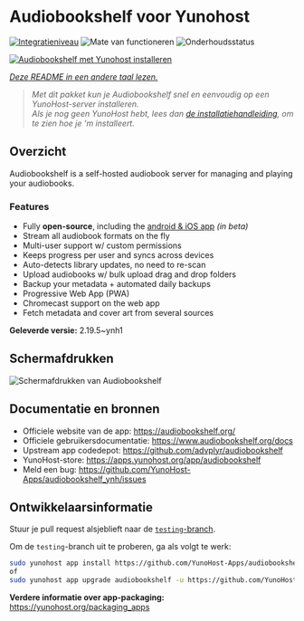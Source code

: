 <!--
NB: Deze README is automatisch gegenereerd door <https://github.com/YunoHost/apps/tree/master/tools/readme_generator>
Hij mag NIET handmatig aangepast worden.
-->

# Audiobookshelf voor Yunohost

[![Integratieniveau](https://apps.yunohost.org/badge/integration/audiobookshelf)](https://ci-apps.yunohost.org/ci/apps/audiobookshelf/)
![Mate van functioneren](https://apps.yunohost.org/badge/state/audiobookshelf)
![Onderhoudsstatus](https://apps.yunohost.org/badge/maintained/audiobookshelf)

[![Audiobookshelf met Yunohost installeren](https://install-app.yunohost.org/install-with-yunohost.svg)](https://install-app.yunohost.org/?app=audiobookshelf)

*[Deze README in een andere taal lezen.](./ALL_README.md)*

> *Met dit pakket kun je Audiobookshelf snel en eenvoudig op een YunoHost-server installeren.*  
> *Als je nog geen YunoHost hebt, lees dan [de installatiehandleiding](https://yunohost.org/install), om te zien hoe je 'm installeert.*

## Overzicht

Audiobookshelf is a self-hosted audiobook server for managing and playing your audiobooks.

### Features

* Fully **open-source**, including the [android & iOS app](https://github.com/advplyr/audiobookshelf-app) *(in beta)*
* Stream all audiobook formats on the fly
* Multi-user support w/ custom permissions
* Keeps progress per user and syncs across devices
* Auto-detects library updates, no need to re-scan
* Upload audiobooks w/ bulk upload drag and drop folders
* Backup your metadata + automated daily backups
* Progressive Web App (PWA)
* Chromecast support on the web app
* Fetch metadata and cover art from several sources

**Geleverde versie:** 2.19.5~ynh1

## Schermafdrukken

![Schermafdrukken van Audiobookshelf](./doc/screenshots/audiobookshelf.jpg)

## Documentatie en bronnen

- Officiele website van de app: <https://audiobookshelf.org/>
- Officiele gebruikersdocumentatie: <https://www.audiobookshelf.org/docs>
- Upstream app codedepot: <https://github.com/advplyr/audiobookshelf>
- YunoHost-store: <https://apps.yunohost.org/app/audiobookshelf>
- Meld een bug: <https://github.com/YunoHost-Apps/audiobookshelf_ynh/issues>

## Ontwikkelaarsinformatie

Stuur je pull request alsjeblieft naar de [`testing`-branch](https://github.com/YunoHost-Apps/audiobookshelf_ynh/tree/testing).

Om de `testing`-branch uit te proberen, ga als volgt te werk:

```bash
sudo yunohost app install https://github.com/YunoHost-Apps/audiobookshelf_ynh/tree/testing --debug
of
sudo yunohost app upgrade audiobookshelf -u https://github.com/YunoHost-Apps/audiobookshelf_ynh/tree/testing --debug
```

**Verdere informatie over app-packaging:** <https://yunohost.org/packaging_apps>
